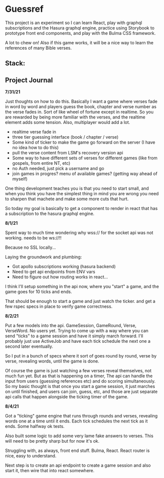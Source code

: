 # Guessref

This project is an experiment so I can learn React, play with graphql subscriptions and the Hasura graphql engine,
practice using Storybook to prototype front end components, and play with the Bulma CSS framework.

A lot to chew on! Also if this game works, it will be a nice way to learn the references of many Bible verses.

## Stack:

## Project Journal

**7/31/21**

Just thoughts on how to do this. Basically I want a game where verses fade in word by word and players guess the book, chapter and verse number as the verse fades in. Sort of like wheel of fortune except in realtime. So you are rewarded by being more familiar with the verses, and the realtime element adds some tension. Also, multiplayer would add a lot.

- realtime verse fade in
- three tier guessing interface (book / chapter / verse)
- Some kind of ticker to make the game go forward on the server (I have no idea how to do this)
- pull the verse content from LSM's recovery version api
- Some way to have different sets of verses for different games (like from gospels, from entire NT, etc)
- no Auth needed, just pick a username and go
- join games in progres? menu of available games? (getting way ahead of myself)

One thing development teaches you is that you need to start small, and when you think you have the simplest thing in mind
you are wrong you need to sharpen that machete and make some more cuts that hurt.

So today my goal is basically to get a component to render in react that has a subscription to the hasura graphql engine.

**8/1/21**

Spent way to much time wondering why wss:// for the socket api was not working. needs to be ws://!!

Because no SSL locally...

Laying the groundwork and plumbing:

- Got apollo subscriptions working (hasura backend)
- Need to get api endpoints from ENV vars
- Need to figure out how routing works in react...

I think I'll setup something in the api now, where you "start" a game, and the game goes for 10 ticks and ends.

That should be enough to start a game and just watch the ticker. and get a few rspec specs in place to verify
game correctness.

**8/2/21**

Put a few models into the api. GameSession, GameRound, Verse, VerseWord. No users yet. Trying to come
up with a way where you can send "ticks" to a game session and have it simply march forward. I'll probably
just use ActiveJob and have each tick schedule the next one a second later eventually.

So I put in a bunch of specs where it sort of goes round by round, verse by verse, revealing words, until the game is done.

Of course the game is just watching a few verses reveal themselves, not much fun yet. But as that is happening on a timer,
The api can handle the input from users (guessing references etc) and do scoring simultaneously. So my basic thought is that once you
start a game session, it just marches on until finished, and users can join, guess, etc, and those are just separate api calls
that happen alongside the ticking timer of the game.

**8/4/21**

Got a "ticking" game engine that runs through rounds and verses, revealing words one at a time until it ends.
Each tick schedules the next tick as it ends. Some halfway ok tests.

Also built some logic to add some very lame fake answers to verses. This will need to be pretty sharp but for now it's ok.

Struggling with, as always, front end stuff. Bulma, React. React router is nice, easy to understand.

Next step is to create an api endpoint to create a game session and also start it, then wire that into react somewhere.
